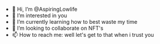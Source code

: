 - 👋 Hi, I’m @AspiringLowlife
- 👀 I’m interested in you
- 🌱 I’m currently learning how to best waste my time
- 💞️ I’m looking to collaborate on NFT's 
- 📫 How to reach me: well let's get to that when i trust you

